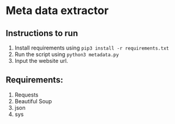 # Meta data extractor

## Instructions to run
1. Install requirements using ```pip3 install -r requirements.txt```
2. Run the script using ```python3 metadata.py```
3. Input the website url.

## Requirements:
1. Requests
2. Beautiful Soup
3. json
4. sys
